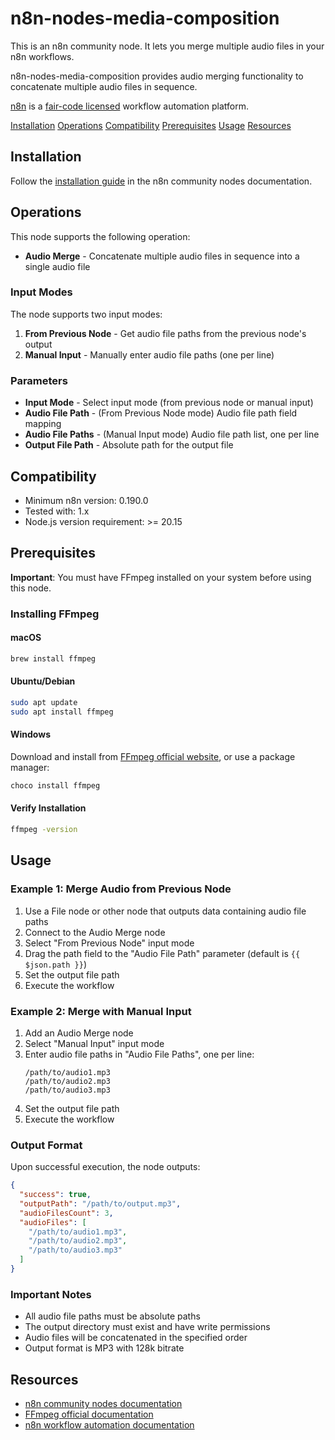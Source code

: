 # n8n-nodes-media-composition

This is an n8n community node. It lets you merge multiple audio files in your n8n workflows.

n8n-nodes-media-composition provides audio merging functionality to concatenate multiple audio files in sequence.

[n8n](https://n8n.io/) is a [fair-code licensed](https://docs.n8n.io/reference/license/) workflow automation platform.

[Installation](#installation)
[Operations](#operations)
[Compatibility](#compatibility)
[Prerequisites](#prerequisites)
[Usage](#usage)
[Resources](#resources)

## Installation

Follow the [installation guide](https://docs.n8n.io/integrations/community-nodes/installation/) in the n8n community nodes documentation.

## Operations

This node supports the following operation:

- **Audio Merge** - Concatenate multiple audio files in sequence into a single audio file

### Input Modes

The node supports two input modes:

1. **From Previous Node** - Get audio file paths from the previous node's output
2. **Manual Input** - Manually enter audio file paths (one per line)

### Parameters

- **Input Mode** - Select input mode (from previous node or manual input)
- **Audio File Path** - (From Previous Node mode) Audio file path field mapping
- **Audio File Paths** - (Manual Input mode) Audio file path list, one per line
- **Output File Path** - Absolute path for the output file

## Compatibility

- Minimum n8n version: 0.190.0
- Tested with: 1.x
- Node.js version requirement: >= 20.15

## Prerequisites

**Important**: You must have FFmpeg installed on your system before using this node.

### Installing FFmpeg

#### macOS
```bash
brew install ffmpeg
```

#### Ubuntu/Debian
```bash
sudo apt update
sudo apt install ffmpeg
```

#### Windows
Download and install from [FFmpeg official website](https://ffmpeg.org/download.html), or use a package manager:
```bash
choco install ffmpeg
```

#### Verify Installation
```bash
ffmpeg -version
```

## Usage

### Example 1: Merge Audio from Previous Node

1. Use a File node or other node that outputs data containing audio file paths
2. Connect to the Audio Merge node
3. Select "From Previous Node" input mode
4. Drag the path field to the "Audio File Path" parameter (default is `{{ $json.path }}`)
5. Set the output file path
6. Execute the workflow

### Example 2: Merge with Manual Input

1. Add an Audio Merge node
2. Select "Manual Input" input mode
3. Enter audio file paths in "Audio File Paths", one per line:
   ```
   /path/to/audio1.mp3
   /path/to/audio2.mp3
   /path/to/audio3.mp3
   ```
4. Set the output file path
5. Execute the workflow

### Output Format

Upon successful execution, the node outputs:
```json
{
  "success": true,
  "outputPath": "/path/to/output.mp3",
  "audioFilesCount": 3,
  "audioFiles": [
    "/path/to/audio1.mp3",
    "/path/to/audio2.mp3",
    "/path/to/audio3.mp3"
  ]
}
```

### Important Notes

- All audio file paths must be absolute paths
- The output directory must exist and have write permissions
- Audio files will be concatenated in the specified order
- Output format is MP3 with 128k bitrate

## Resources

- [n8n community nodes documentation](https://docs.n8n.io/integrations/#community-nodes)
- [FFmpeg official documentation](https://ffmpeg.org/documentation.html)
- [n8n workflow automation documentation](https://docs.n8n.io/)
